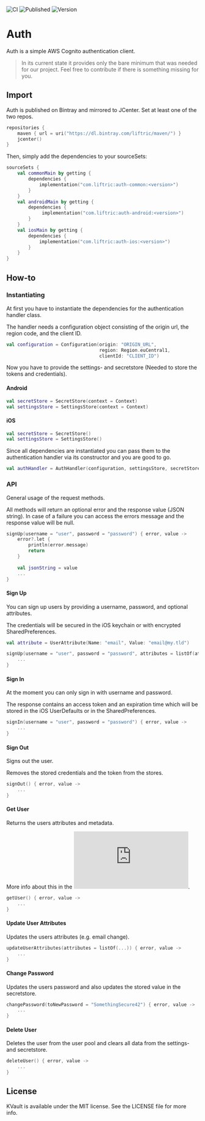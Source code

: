 ![CI](https://github.com/Liftric/auth/workflows/CI/badge.svg) ![Published](https://github.com/Liftric/auth/workflows/Publish%20to%20Bintray/badge.svg) ![Version](https://img.shields.io/github/v/release/liftric/auth?label=version)

# Auth

Auth is a simple AWS Cognito authentication client. 

> In its current state it provides only the bare minimum that was needed for our project. Feel free to contribute if there is something missing for you.

## Import

Auth is published on Bintray and mirrored to JCenter. Set at least one of the two repos.

```kotlin
repositories {
    maven { url = uri("https://dl.bintray.com/liftric/maven/") }
    jcenter()
}
```

Then, simply add the dependencies to your sourceSets:

```kotlin
sourceSets {
    val commonMain by getting {
        dependencies {
            implementation("com.liftric:auth-common:<version>")   
        }
    }
    val androidMain by getting {
        dependencies {
             implementation("com.liftric:auth-android:<version>")   
        }
    }
    val iosMain by getting {
        dependencies {
            implementation("com.liftric:auth-ios:<version>")   
        }
    }
}
```

## How-to

### Instantiating

At first you have to instantiate the dependencies for the authentication handler class.

The handler needs a configuration object consisting of the origin url, the region code, and the client ID.

```kotlin
val configuration = Configuration(origin: "ORIGIN_URL",  
                                  region: Region.euCentral1,
                                  clientId: "CLIENT_ID") 
```

Now you have to provide the settings- and secretstore (Needed to store the tokens and credentials).

#### Android

```kotlin
val secretStore = SecretStore(context = Context)
val settingsStore = SettingsStore(context = Context)
```

#### iOS

```kotlin
val secretStore = SecretStore()
val settingsStore = SettingsStore()
```

Since all dependencies are instantiated you can pass them to the authentication handler via its constructor and you are good to go.

```kotlin
val authHandler = AuthHandler(configuration, settingsStore, secretStore) 
```

### API

General usage of the request methods.

All methods will return an optional error and the response value (JSON string). In case of a failure you can access the errors message and the response value will be null.

```kotlin
signUp(username = "user", password = "password") { error, value ->
    error?.let {
        println(error.message)
        return
    }
    
    val jsonString = value
    ...
}
```

#### Sign Up

You can  sign up users by providing a username, password, and optional attributes. 

The credentials will be secured in the iOS keychain or with encrypted SharedPreferences.

```kotlin
val attribute = UserAttribute(Name: "email", Value: "email@my.tld")

signUp(username = "user", password = "password", attributes = listOf(attribute)) { error, value ->
    ...
}
```

#### Sign In

At the moment you can only sign in with username and password.

The response contains an access token and an expiration time which will be stored in the iOS UserDefaults or in the SharedPreferences.

```kotlin
signIn(username = "user", password = "password") { error, value ->
    ...
}
```

#### Sign Out

Signs out the user.

Removes the stored credentials and the token from the stores.

```kotlin
signOut() { error, value ->
    ...
}
```

#### Get User

Returns the users attributes and metadata.

More info about this in the ![official documentation](https://docs.aws.amazon.com/cognito-user-identity-pools/latest/APIReference/API_GetUser.html).

```kotlin
getUser() { error, value ->
    ...
}
```

#### Update User Attributes

Updates the users attributes (e.g. email change).

```kotlin
updateUserAttributes(attributes = listOf(...)) { error, value ->
    ...
}
```

#### Change Password

Updates the users password and also updates the stored value in the secretstore. 

```kotlin
changePassword(toNewPassword = "SomethingSecure42") { error, value ->
    ...
}
```

#### Delete User

Deletes the user from the user pool and clears all data from the settings- and secretstore. 

```kotlin
deleteUser() { error, value ->
    ...
}
```

## License

KVault is available under the MIT license. See the LICENSE file for more info.
